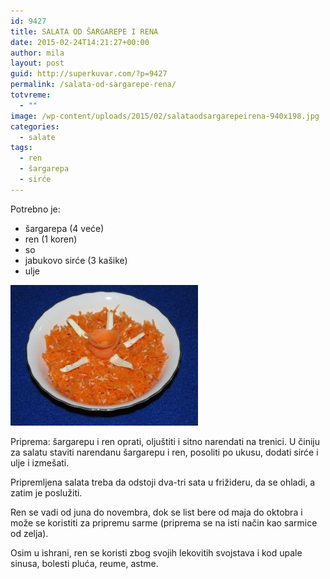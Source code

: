 ```yaml
---
id: 9427
title: SALATA OD ŠARGAREPE I RENA
date: 2015-02-24T14:21:27+00:00
author: mila
layout: post
guid: http://superkuvar.com/?p=9427
permalink: /salata-od-sargarepe-rena/
totvreme:
  - ""
image: /wp-content/uploads/2015/02/salataodsargarepeirena-940x198.jpg
categories:
  - salate
tags:
  - ren
  - šargarepa
  - sirće
---
```

Potrebno je:

  * šargarepa (4 veće)
  * ren (1 koren)
  * so
  * jabukovo sirće (3 kašike)
  * ulje

[<img class="alignnone size-medium wp-image-9430" src="/wp-content/uploads/2015/02/salataodsargarepeirena-300x225.jpg" alt="salataodsargarepeirena" width="300" height="225" />](/wp-content/uploads/2015/02/salataodsargarepeirena.jpg)

Priprema: šargarepu i ren oprati, oljuštiti i sitno narendati na trenici. U činiju za salatu staviti narendanu šargarepu i ren, posoliti po ukusu, dodati sirće i ulje i izmešati.

Pripremljena salata treba da odstoji dva-tri sata u frižideru, da se ohladi, a zatim je poslužiti.

Ren se vadi od juna do novembra, dok se list bere od maja do oktobra i može se koristiti za pripremu sarme (priprema se na isti način kao sarmice od zelja).

Osim u ishrani, ren se koristi zbog svojih lekovitih svojstava i kod upale sinusa, bolesti pluća, reume, astme.